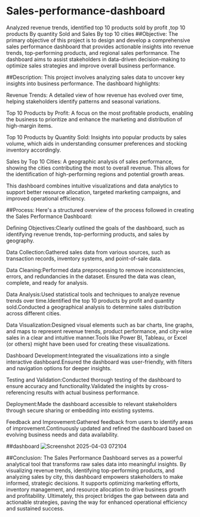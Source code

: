 
# Sales-performance-dashboard
Analyzed revenue trends, identified top 10 products sold by profit ,top 10 products By quantity Sold and Sales By top 10 cities
##Objective:
The primary objective of this project is to design and develop a comprehensive sales performance dashboard that provides actionable insights into revenue trends, top-performing products, and regional sales performance. The dashboard aims to assist stakeholders in data-driven decision-making to optimize sales strategies and improve overall business performance.

##Description:
This project involves analyzing sales data to uncover key insights into business performance. The dashboard highlights:

Revenue Trends: A detailed view of how revenue has evolved over time, helping stakeholders identify patterns and seasonal variations.

Top 10 Products by Profit: A focus on the most profitable products, enabling the business to prioritize and enhance the marketing and distribution of high-margin items.

Top 10 Products by Quantity Sold: Insights into popular products by sales volume, which aids in understanding consumer preferences and stocking inventory accordingly.

Sales by Top 10 Cities: A geographic analysis of sales performance, showing the cities contributing the most to overall revenue. This allows for the identification of high-performing regions and potential growth areas.

This dashboard combines intuitive visualizations and data analytics to support better resource allocation, targeted marketing campaigns, and improved operational efficiency.

##Process:
Here's a structured overview of the process followed in creating the Sales Performance Dashboard:

Defining Objectives:Clearly outlined the goals of the dashboard, such as identifying revenue trends, top-performing products, and sales by geography.

Data Collection:Gathered sales data from various sources, such as transaction records, inventory systems, and point-of-sale data.

Data Cleaning:Performed data preprocessing to remove inconsistencies, errors, and redundancies in the dataset. Ensured the data was clean, complete, and ready for analysis.

Data Analysis:Used statistical tools and techniques to analyze revenue trends over time.Identified the top 10 products by profit and quantity sold.Conducted a geographical analysis to determine sales distribution across different cities.

Data Visualization:Designed visual elements such as bar charts, line graphs, and maps to represent revenue trends, product performance, and city-wise sales in a clear and intuitive manner.Tools like Power BI, Tableau, or Excel (or others) might have been used for creating these visualizations.

Dashboard Development:Integrated the visualizations into a single interactive dashboard.Ensured the dashboard was user-friendly, with filters and navigation options for deeper insights.

Testing and Validation:Conducted thorough testing of the dashboard to ensure accuracy and functionality.Validated the insights by cross-referencing results with actual business performance.

Deployment:Made the dashboard accessible to relevant stakeholders through secure sharing or embedding into existing systems.

Feedback and Improvement:Gathered feedback from users to identify areas of improvement.Continuously updated and refined the dashboard based on evolving business needs and data availability.

##dashboard
![Screenshot 2025-04-03 072104](https://github.com/user-attachments/assets/650a3b1d-dc6e-4621-87f2-196297498214)

##Conclusion:
The Sales Performance Dashboard serves as a powerful analytical tool that transforms raw sales data into meaningful insights. By visualizing revenue trends, identifying top-performing products, and analyzing sales by city, this dashboard empowers stakeholders to make informed, strategic decisions. It supports optimizing marketing efforts, inventory management, and resource allocation to drive business growth and profitability. Ultimately, this project bridges the gap between data and actionable strategies, paving the way for enhanced operational efficiency and sustained success.

